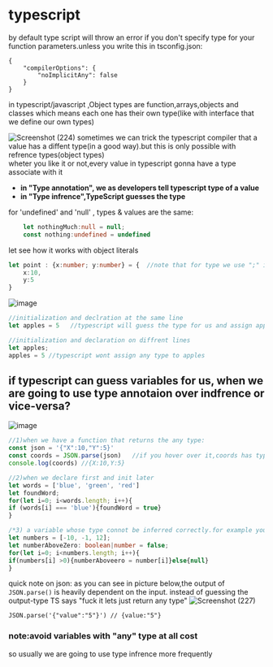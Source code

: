 # typescript
by default type script will throw an error if you don't specify type for your function parameters.unless you write this in tsconfig.json:
```
{ 
    "compilerOptions": { 
        "noImplicitAny": false 
    } 
}
```

in typescript/javascript ,Object types are function,arrays,objects and classes which means each one has their own type(like with interface that we define our own types) 

![Screenshot (224)](https://user-images.githubusercontent.com/50621975/170809614-34c9c99d-d438-4ef8-9da6-0b33df2b05f2.png)
sometimes we can trick the typescript compiler that a value has a diffent type(in a good way).but this is only possible with refrence types(object types)       
wheter you like it or not,every value in typescript gonna have a type associate with it
* __in "Type annotation", we as developers tell typescript type of a value__
* __in "Type infrence",TypeScript guesses the type__

for 'undefined' and 'null' , types & values are the same:
```typescript
    let nothingMuch:null = null;
    const nothing:undefined = undefined
```

let see how it works with object literals
```typescript
let point : {x:number; y:number} = {  //note that for type we use ";" instead of ','
    x:10,
    y:5
}
```

![image](https://user-images.githubusercontent.com/50621975/153896461-8b71a57d-4fde-4f97-b471-ecad53b42b43.png)
```typescript
//initialization and declration at the same line
let apples = 5   //typescript will guess the type for us and assign apples type to number same as =====> let apples:number = 5

//initialization and declaration on diffrent lines
let apples;
apples = 5 //typescript wont assign any type to apples
```
## if typescript can guess variables for us, when we are going to use type annotaion over indfrence or vice-versa?      
![image](https://user-images.githubusercontent.com/50621975/153896402-7ea9aa7a-815f-4b52-a24b-071d751b3479.png)   
```typescript
//1)when we have a function that returns the any type:
const json = '{"X":10,"Y":5}'
const coords = JSON.parse(json)   //if you hover over it,coords has type of "any"(why?) becuase the JSON.parse is a function that returns "any" 
console.log(coords) //{X:10,Y:5}

//2)when we declare first and init later
let words = ['blue', 'green', 'red']
let foundWord;
for(let i=0; i<words.length; i++){
if (words[i] === 'blue'){foundWord = true}
}

/*3) a variable whose type connot be inferred correctly.for example you wanna conditionally assign a value boolean or number.if you let infrence does its job;you'll face an error */
let numbers = [-10, -1, 12];
let numberAboveZero: boolean|number = false;
for(let i=0; i<numbers.length; i++){
if(numbers[i] >0){numberAboveero = number[i]}else{null}
}
```
quick note on json: as you can see in picture below,the output of `JSON.parse()` is heavily dependent on the input. instead of guessing the output-type TS says "fuck it lets just return any type"
![Screenshot (227)](https://user-images.githubusercontent.com/50621975/170857878-10ee18fe-0e19-4c0c-a485-2ba20607c069.png)
```
JSON.parse('{"value":"5"}') // {value:"5"}
```

### note:avoid variables with "any" type at all cost   
so usually we are going to use type infrence more frequently


